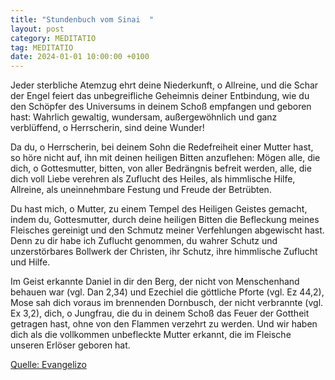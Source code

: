 ```yaml
---
title: "Stundenbuch vom Sinai  "
layout: post
category: MEDITATIO
tag: MEDITATIO
date: 2024-01-01 10:00:00 +0100
---
```

Jeder sterbliche Atemzug ehrt deine Niederkunft, o Allreine, und die Schar der Engel feiert das unbegreifliche Geheimnis deiner Entbindung, wie du den Schöpfer des Universums in deinem Schoß empfangen und geboren hast: Wahrlich gewaltig, wundersam, außergewöhnlich und ganz verblüffend, o Herrscherin, sind deine Wunder!  

Da du, o Herrscherin, bei deinem Sohn die Redefreiheit einer Mutter hast, so höre nicht auf, ihn mit deinen heiligen Bitten anzuflehen: Mögen alle, die dich, o Gottesmutter, bitten, von aller Bedrängnis befreit werden, alle, die dich voll Liebe verehren als Zuflucht des Heiles, als himmlische Hilfe, Allreine, als uneinnehmbare Festung und Freude der Betrübten.<!--more-->

Du hast mich, o Mutter, zu einem Tempel des Heiligen Geistes gemacht, indem du, Gottesmutter, durch deine heiligen Bitten die Befleckung meines Fleisches gereinigt und den Schmutz meiner Verfehlungen abgewischt hast. Denn zu dir habe ich Zuflucht genommen, du wahrer Schutz und unzerstörbares Bollwerk der Christen, ihr Schutz, ihre himmlische Zuflucht und Hilfe.

Im Geist erkannte Daniel in dir den Berg, der nicht von Menschenhand behauen war (vgl. Dan 2,34) und Ezechiel die göttliche Pforte (vgl. Ez 44,2), Mose sah dich voraus im brennenden Dornbusch, der nicht verbrannte (vgl. Ex 3,2), dich, o Jungfrau, die du in deinem Schoß das Feuer der Gottheit getragen hast, ohne von den Flammen verzehrt zu werden. Und wir haben dich als die vollkommen unbefleckte Mutter erkannt, die im Fleische unseren Erlöser geboren hat.



[Quelle: Evangelizo](https://evangeliumtagfuertag.org/DE/gospel)